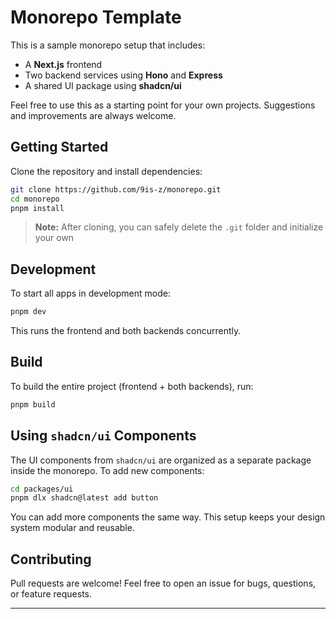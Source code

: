 # Monorepo Template

This is a sample monorepo setup that includes:

* A **Next.js** frontend
* Two backend services using **Hono** and **Express**
* A shared UI package using **shadcn/ui**

Feel free to use this as a starting point for your own projects. Suggestions and improvements are always welcome.

## Getting Started

Clone the repository and install dependencies:

```bash
git clone https://github.com/9is-z/monorepo.git
cd monorepo
pnpm install
```

> **Note:** After cloning, you can safely delete the `.git` folder and initialize your own

## Development

To start all apps in development mode:

```bash
pnpm dev
```

This runs the frontend and both backends concurrently.

## Build

To build the entire project (frontend + both backends), run:

```bash
pnpm build
```

## Using `shadcn/ui` Components

The UI components from `shadcn/ui` are organized as a separate package inside the monorepo. To add new components:

```bash
cd packages/ui
pnpm dlx shadcn@latest add button
```

You can add more components the same way. This setup keeps your design system modular and reusable.

## Contributing

Pull requests are welcome!
Feel free to open an issue for bugs, questions, or feature requests.

---